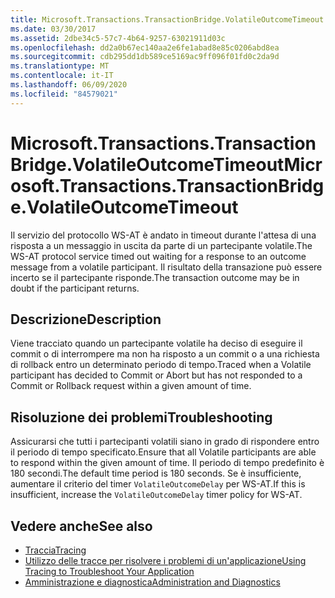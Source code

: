 ```yaml
---
title: Microsoft.Transactions.TransactionBridge.VolatileOutcomeTimeout
ms.date: 03/30/2017
ms.assetid: 2dbe34c5-57c7-4b64-9257-63021911d03c
ms.openlocfilehash: dd2a0b67ec140aa2e6fe1abad8e85c0206abd8ea
ms.sourcegitcommit: cdb295dd1db589ce5169ac9ff096f01fd0c2da9d
ms.translationtype: MT
ms.contentlocale: it-IT
ms.lasthandoff: 06/09/2020
ms.locfileid: "84579021"
---
```

# <a name="microsofttransactionstransactionbridgevolatileoutcometimeout"></a><span data-ttu-id="1562d-102">Microsoft.Transactions.TransactionBridge.VolatileOutcomeTimeout</span><span class="sxs-lookup"><span data-stu-id="1562d-102">Microsoft.Transactions.TransactionBridge.VolatileOutcomeTimeout</span></span>
<span data-ttu-id="1562d-103">Il servizio del protocollo WS-AT è andato in timeout durante l'attesa di una risposta a un messaggio in uscita da parte di un partecipante volatile.</span><span class="sxs-lookup"><span data-stu-id="1562d-103">The WS-AT protocol service timed out waiting for a response to an outcome message from a volatile participant.</span></span> <span data-ttu-id="1562d-104">Il risultato della transazione può essere incerto se il partecipante risponde.</span><span class="sxs-lookup"><span data-stu-id="1562d-104">The transaction outcome may be in doubt if the participant returns.</span></span>  
  
## <a name="description"></a><span data-ttu-id="1562d-105">Descrizione</span><span class="sxs-lookup"><span data-stu-id="1562d-105">Description</span></span>  
 <span data-ttu-id="1562d-106">Viene tracciato quando un partecipante volatile ha deciso di eseguire il commit o di interrompere ma non ha risposto a un commit o a una richiesta di rollback entro un determinato periodo di tempo.</span><span class="sxs-lookup"><span data-stu-id="1562d-106">Traced when a Volatile participant has decided to Commit or Abort but has not responded to a Commit or Rollback request within a given amount of time.</span></span>  
  
## <a name="troubleshooting"></a><span data-ttu-id="1562d-107">Risoluzione dei problemi</span><span class="sxs-lookup"><span data-stu-id="1562d-107">Troubleshooting</span></span>  
 <span data-ttu-id="1562d-108">Assicurarsi che tutti i partecipanti volatili siano in grado di rispondere entro il periodo di tempo specificato.</span><span class="sxs-lookup"><span data-stu-id="1562d-108">Ensure that all Volatile participants are able to respond within the given amount of time.</span></span> <span data-ttu-id="1562d-109">Il periodo di tempo predefinito è 180 secondi.</span><span class="sxs-lookup"><span data-stu-id="1562d-109">The default time period is 180 seconds.</span></span>  <span data-ttu-id="1562d-110">Se è insufficiente, aumentare il criterio del timer `VolatileOutcomeDelay` per WS-AT.</span><span class="sxs-lookup"><span data-stu-id="1562d-110">If this is insufficient, increase the `VolatileOutcomeDelay` timer policy for WS-AT.</span></span>  
  
## <a name="see-also"></a><span data-ttu-id="1562d-111">Vedere anche</span><span class="sxs-lookup"><span data-stu-id="1562d-111">See also</span></span>

- [<span data-ttu-id="1562d-112">Traccia</span><span class="sxs-lookup"><span data-stu-id="1562d-112">Tracing</span></span>](index.md)
- [<span data-ttu-id="1562d-113">Utilizzo delle tracce per risolvere i problemi di un'applicazione</span><span class="sxs-lookup"><span data-stu-id="1562d-113">Using Tracing to Troubleshoot Your Application</span></span>](using-tracing-to-troubleshoot-your-application.md)
- [<span data-ttu-id="1562d-114">Amministrazione e diagnostica</span><span class="sxs-lookup"><span data-stu-id="1562d-114">Administration and Diagnostics</span></span>](../index.md)
